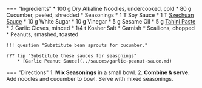=== "Ingredients"
    * 100 g Dry Alkaline Noodles, undercooked, cold
    * 80 g Cucumber, peeled, shredded
    * Seasonings
        * 1 T Soy Sauce
        * 1 T [Szechuan Sauce](../sauces/szechuan-sauce.md)
        * 10 g White Sugar
        * 10 g Vinegar
        * 5 g Sesame Oil
        * 5 g [Tahini Paste](../sauces/tahini-paste.md)
        * 2 Garlic Cloves, minced
        * 1/4 t Kosher Salt
    * Garnish
        * Scallions, chopped
        * Peanuts, smashed, toasted

    !!! question "Substitute bean sprouts for cucumber."

    ??? tip "Substitute these sauces for seasonings"
        * [Garlic Peanut Sauce](../sauces/garlic-peanut-sauce.md)

=== "Directions"
    1. **Mix Seasonings** in a small bowl.
    2. **Combine & serve.** Add noodles and cucumber to bowl. Serve with mixed seasonings.

[^1]:
    Luo, Elaine. ["Szechuan Cold Noodles."](https://www.chinasichuanfood.com/szechuan-cold-noodles/) *China Sichuan Food.* 8 May 2018.
